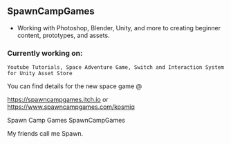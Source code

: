 ## SpawnCampGames
- Working with Photoshop, Blender, Unity, and more to creating beginner content, prototypes, and assets.

### Currently working on:
```Youtube Tutorials, Space Adventure Game, Switch and Interaction System for Unity Asset Store```

You can find details for the new space game @  

https://spawncampgames.itch.io or  
https://www.spawncampgames.com/kosmiq

Spawn Camp Games
SpawnCampGames

My friends call me Spawn.
